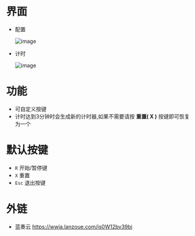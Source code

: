 界面
=
* 配置

  
  ![image](https://github.com/user-attachments/assets/37c5d0b1-e518-44a3-bb95-84ede8222282)
* 计时

  
  ![image](https://github.com/user-attachments/assets/e27f7baf-0f8e-4b6b-b039-75f39e335078)

功能
=
* 可自定义按键
* 计时达到3分钟时会生成新的计时器,如果不需要请按 **重置( X )** 按键即可恢复为一个

默认按键
=
* `R` 开始/暂停键
* `X` 重置
* `Esc` 退出按键

外链
=
* 蓝奏云 https://wwja.lanzoue.com/is0W12bv39bi
